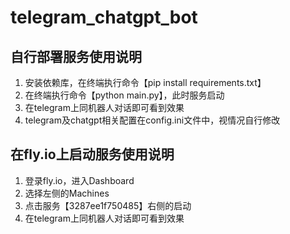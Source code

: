 # telegram_chatgpt_bot
## 自行部署服务使用说明
1. 安装依赖库，在终端执行命令【pip install requirements.txt】
2. 在终端执行命令【python main.py】，此时服务启动
3. 在telegram上同机器人对话即可看到效果
4. telegram及chatgpt相关配置在config.ini文件中，视情况自行修改

## 在fly.io上启动服务使用说明
1. 登录fly.io，进入Dashboard
2. 选择左侧的Machines
3. 点击服务【3287ee1f750485】右侧的启动
4. 在telegram上同机器人对话即可看到效果